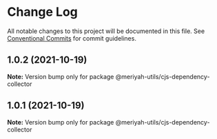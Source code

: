 # Change Log

All notable changes to this project will be documented in this file.
See [Conventional Commits](https://conventionalcommits.org) for commit guidelines.

## 1.0.2 (2021-10-19)

**Note:** Version bump only for package @meriyah-utils/cjs-dependency-collector





## 1.0.1 (2021-10-19)

**Note:** Version bump only for package @meriyah-utils/cjs-dependency-collector
